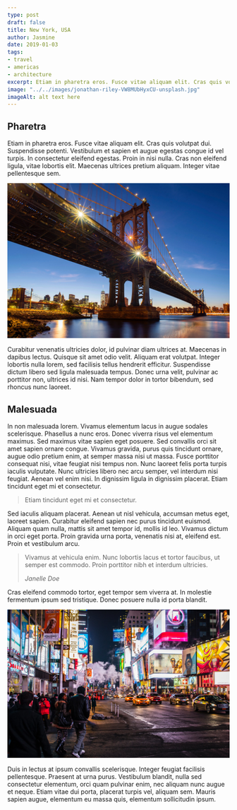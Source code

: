 ```yaml
---
type: post
draft: false
title: New York, USA
author: Jasmine
date: 2019-01-03
tags:
- travel
- americas
- architecture
excerpt: Etiam in pharetra eros. Fusce vitae aliquam elit. Cras quis volutpat dui. Suspendisse potenti. Vestibulum et sapien et augue egestas congue id vel turpis. In consectetur eleifend egestas. Proin in nisi nulla. Cras non eleifend ligula, vitae lobortis elit. Maecenas ultrices pretium aliquam. Integer vitae pellentesque sem.
image: "../../images/jonathan-riley-VW8MUbHyxCU-unsplash.jpg"
imageAlt: alt text here
---
```


## Pharetra

Etiam in pharetra eros. Fusce vitae aliquam elit. Cras quis volutpat dui. Suspendisse potenti. Vestibulum et sapien et augue egestas congue id vel turpis. In consectetur eleifend egestas. Proin in nisi nulla. Cras non eleifend ligula, vitae lobortis elit. Maecenas ultrices pretium aliquam. Integer vitae pellentesque sem.

![alt text here](../../images/pedro-lastra-c1OVi149Y2Y-unsplash.jpg)

Curabitur venenatis ultricies dolor, id pulvinar diam ultrices at. Maecenas in dapibus lectus. Quisque sit amet odio velit. Aliquam erat volutpat. Integer lobortis nulla lorem, sed facilisis tellus hendrerit efficitur. Suspendisse dictum libero sed ligula malesuada tempus. Donec urna velit, pulvinar ac porttitor non, ultrices id nisi. Nam tempor dolor in tortor bibendum, sed rhoncus nunc laoreet.

## Malesuada

In non malesuada lorem. Vivamus elementum lacus in augue sodales scelerisque. Phasellus a nunc eros. Donec viverra risus vel elementum maximus. Sed maximus vitae sapien eget posuere. Sed convallis orci sit amet sapien ornare congue. Vivamus gravida, purus quis tincidunt ornare, augue odio pretium enim, at semper massa nisi ut massa. Fusce porttitor consequat nisi, vitae feugiat nisi tempus non. Nunc laoreet felis porta turpis iaculis vulputate. Nunc ultricies libero nec arcu semper, vel interdum nisi feugiat. Aenean vel enim nisi. In dignissim ligula in dignissim placerat. Etiam tincidunt eget mi et consectetur.

> Etiam tincidunt eget mi et consectetur.

Sed iaculis aliquam placerat. Aenean ut nisl vehicula, accumsan metus eget, laoreet sapien. Curabitur eleifend sapien nec purus tincidunt euismod. Aliquam quam nulla, mattis sit amet tempor id, mollis id leo. Vivamus dictum in orci eget porta. Proin gravida urna porta, venenatis nisi at, eleifend est. Proin et vestibulum arcu.

> Vivamus at vehicula enim. Nunc lobortis lacus et tortor faucibus, ut semper est commodo. Proin porttitor nibh et interdum ultricies.
>
> <cite>Janelle Doe</cite>

Cras eleifend commodo tortor, eget tempor sem viverra at. In molestie fermentum ipsum sed tristique. Donec posuere nulla id porta blandit.

![alt text here](../../images/nicolai-berntsen-F3uyey6ours-unsplash.jpg)

Duis in lectus at ipsum convallis scelerisque. Integer feugiat facilisis pellentesque. Praesent at urna purus. Vestibulum blandit, nulla sed consectetur elementum, orci quam pulvinar enim, nec aliquam nunc augue et neque. Etiam vitae dui porta, placerat turpis vel, aliquam sem. Mauris sapien augue, elementum eu massa quis, elementum sollicitudin ipsum.